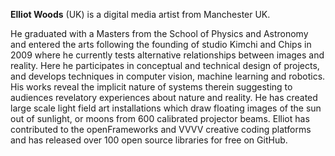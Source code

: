 **Elliot Woods** (UK) is a digital media artist from Manchester UK. 

He graduated with a Masters from the School of Physics and Astronomy and entered the arts following the founding of studio Kimchi and Chips in 2009 where he currently tests alternative relationships between images and reality. Here he participates in conceptual and technical design of projects, and develops techniques in computer vision, machine learning and robotics. His works reveal the implicit nature of systems therein suggesting to audiences revelatory experiences about nature and reality. He has created large scale light field art installations which draw floating images of the sun out of sunlight, or moons from 600 calibrated projector beams. Elliot has contributed to the openFrameworks and VVVV creative coding platforms and has released over 100 open source libraries for free on GitHub.
